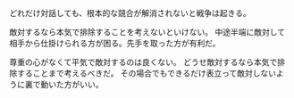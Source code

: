 どれだけ対話しても、根本的な競合が解消されないと戦争は起きる。

敵対するなら本気で排除することを考えないといけない。
中途半端に敵対して相手から仕掛けられる方が困る。先手を取った方が有利だ。

尊重の心がなくて平気で敵対するのは良くない。
どうせ敵対するなら本気で排除することまで考えるべきだ。
その場合でもできるだけ表立って敵対しないように裏で動いた方がいい。

